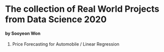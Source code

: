 # The collection of Real World Projects from Data Science 2020
#### by Sooyeon Won 

1. Price Forecasting for Automobile / Linear Regression
